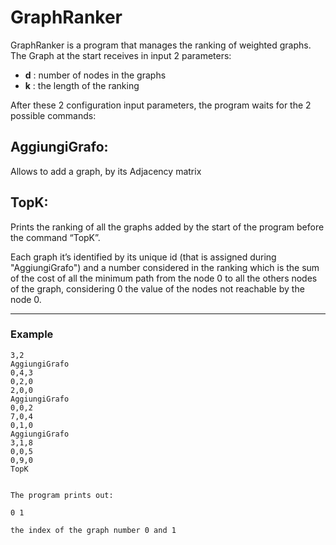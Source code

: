 # GraphRanker

GraphRanker is a program that manages the ranking of weighted graphs.
The Graph at the start receives in input 2 parameters:  
-	**d** : number of nodes in the graphs
-	**k** : the length of the ranking

After these 2 configuration input parameters, the program waits for the 2 possible commands: 

## AggiungiGrafo: 
Allows to add a graph, by its Adjacency matrix

## TopK: 

Prints the ranking of all the graphs added by the start of the program before the command “TopK”.

Each graph it’s identified by its unique id (that is assigned during "AggiungiGrafo") and a number considered in the ranking which is the sum of the cost of all the minimum path from the node 0 to all the others nodes of the graph, considering 0 the value of the nodes not reachable by the node 0.

---

### Example

```
3,2
AggiungiGrafo
0,4,3
0,2,0
2,0,0
AggiungiGrafo
0,0,2
7,0,4
0,1,0
AggiungiGrafo
3,1,8
0,0,5
0,9,0
TopK


The program prints out: 

0 1 

the index of the graph number 0 and 1
```
